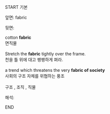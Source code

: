 START
기본

앞면:
fabric


뒷면:
<div><div>cotton <b>fabric</b> </div><div>면직물</div></div><div><br></div><div><div>Stretch the <strong>fabric</strong> tightly over the frame. </div><div><div>천을 틀 위에 대고 팽팽하게 펴라.</div></div></div><div><br></div><div><div>a trend which threatens the very <b>fabric of society</b> </div><div>사회의 구조 자체를 위협하는 풍조</div></div><div><br></div><div>구조 , 조직 , 직물</div>


해석:

END